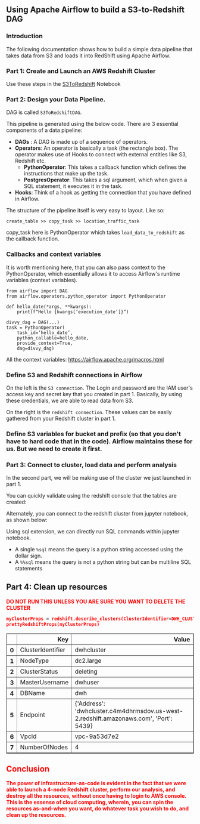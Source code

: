 ## Using Apache Airflow to build a S3-to-Redshift DAG

### Introduction

The following documentation shows how to build a simple data pipeline that takes data from S3 and loads it into RedShift using Apache Airflow.

### Part 1: Create and Launch an AWS Redshift Cluster

Use these steps in the [S3ToRedshift](./04-Airflow/S3ToRedshift.md) Notebook

### Part 2: Design your Data Pipeline.

DAG is called `S3ToRedshiftDAG`.

This pipeline is generated using the below code. There are 3 essential components of a data pipeline:

- **DAGs** : A DAG is made up of a sequence of operators.
- **Operators**: An operator is basically a task (the rectangle box). The operator makes use of Hooks to connect with external entities like S3, Redshift etc.
  - **PythonOperator**: This takes a callback function which defines the instructions that make up the task.
  - **PostgresOperator**: This takes a sql argument, which when given a SQL statement, it executes it in the task.
- **Hooks**: Think of a hook as getting the connection that you have defined in Airflow.

The structure of the pipeline itself is very easy to layout. Like so:

```
create_table >> copy_task >> location_traffic_task
```

copy_task here is PythonOperator which takes `load_data_to_redshift` as the callback function.

<!-- ![data-pipeline](images/data-pipeline.png) -->

### Callbacks and context variables

It is worth mentioning here, that you can also pass context to the PythonOperator, which essentially allows it to access Airflow's runtime variables (context variables).

```
from airflow import DAG
from airflow.operators.python_operator import PythonOperator

def hello_date(*args, **kwargs):
    print(f“Hello {kwargs[‘execution_date’]}”)

divvy_dag = DAG(...)
task = PythonOperator(
    task_id=’hello_date’,
    python_callable=hello_date,
    provide_context=True,
    dag=divvy_dag)
```

All the context variables:
https://airflow.apache.org/macros.html

### Define S3 and Redshift connections in Airflow

On the left is the `S3 connection`. The Login and password are the IAM user's access key and secret key that you created in part 1. Basically, by using these credentials, we are able to read data from S3.

On the right is the `redshift connection`. These values can be easily gathered from your Redshift cluster in part 1.

<!-- ![connections](images/connections.png) -->

### Define S3 variables for bucket and prefix (so that you don't have to hard code that in the code). Airflow maintains these for us. But we need to create it first.

<!-- ![variables](images/variables.png) -->

### Part 3: Connect to cluster, load data and perform analysis

In the second part, we will be making use of the cluster we just launched in part 1.

You can quickly validate using the redshift console that the tables are created:

<!-- ![validate-on-redshift](images/validate-on-redshift.png) -->

Alternately, you can connect to the redshift cluster from jupyter notebook, as shown below:

Using sql extension, we can directly run SQL commands within jupyter notebook.

- A single `%sql` means the query is a python string accessed using the dollar sign.
- A `%%sql` means the query is not a python string but can be multiline SQL statements

## Part 4: Clean up resources

<b><font color='red'>DO NOT RUN THIS UNLESS YOU ARE SURE YOU WANT TO DELETE THE CLUSTER<br/> <b/>

```python
myClusterProps = redshift.describe_clusters(ClusterIdentifier=DWH_CLUSTER_IDENTIFIER)['Clusters'][0]
prettyRedshiftProps(myClusterProps)
```

<div>
  <style scoped>
    .dataframe tbody tr th:only-of-type {
        vertical-align: middle;
    }

    .dataframe tbody tr th {
        vertical-align: top;
    }

    .dataframe thead th {
        text-align: right;
    }

  </style>
  <table border="1" class="dataframe">
    <thead>
     <tr style="text-align: right;">
       <th></th>
       <th>Key</th>
       <th>Value</th>
      </tr>
   </thead>
    <tbody>
      <tr>
      <th>0</th>
      <td>ClusterIdentifier</td>
      <td>dwhcluster</td>
    </tr>
    <tr>
      <th>1</th>
      <td>NodeType</td>
      <td>dc2.large</td>
    </tr>
    <tr>
      <th>2</th>
      <td>ClusterStatus</td>
      <td>deleting</td>
    </tr>
    <tr>
      <th>3</th>
      <td>MasterUsername</td>
      <td>dwhuser</td>
    </tr>
    <tr>
      <th>4</th>
      <td>DBName</td>
      <td>dwh</td>
    </tr>
    <tr>
        <th>5</th>
        <td>Endpoint</td>
        <td>{'Address': 'dwhcluster.c4m4dhrmsdov.us-west-2.redshift.amazonaws.com', 'Port': 5439}</td>
    </tr>
        <tr>
        <th>6</th>
        <td>VpcId</td>
        <td>vpc-9a53d7e2</td>
      </tr>
      <tr>
        <th>7</th>
        <td>NumberOfNodes</td>
        <td>4</td>
     </tr>
    </tbody>
  </table>
</div>

## Conclusion

The power of infrastructure-as-code is evident in the fact that we were able to launch a 4-node Redshift cluster, perform our analysis, and destroy all the resources, without once having to login to AWS console. This is the essense of cloud computing, wherein, you can spin the resources as-and-when you want, do whatever task you wish to do, and clean up the resources.
